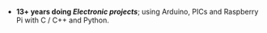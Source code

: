- **13+ years doing *Electronic projects***; using Arduino, PICs and Raspberry Pi with C / C++ and Python.